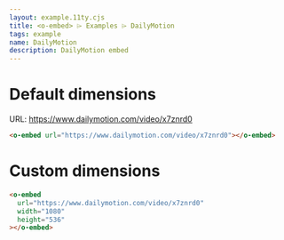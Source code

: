 ```yaml
---
layout: example.11ty.cjs
title: <o-embed> ⌲ Examples ⌲ DailyMotion
tags: example
name: DailyMotion
description: DailyMotion embed
---
```


<h1>Default dimensions</h1>

URL: https://www.dailymotion.com/video/x7znrd0

```html
<o-embed url="https://www.dailymotion.com/video/x7znrd0"></o-embed>
```

<o-embed url="https://www.dailymotion.com/video/x7znrd0"></o-embed>

<h1>Custom dimensions</h1>

```html
<o-embed
  url="https://www.dailymotion.com/video/x7znrd0"
  width="1080"
  height="536"
></o-embed>
```

<o-embed url="https://www.dailymotion.com/video/x7znrd0" width="1080" height="536"></o-embed>
